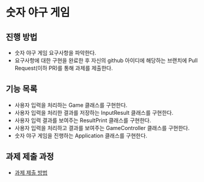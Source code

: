 # 숫자 야구 게임
## 진행 방법
* 숫자 야구 게임 요구사항을 파악한다.
* 요구사항에 대한 구현을 완료한 후 자신의 github 아이디에 해당하는 브랜치에 Pull Request(이하 PR)를 통해 과제를 제출한다.

## 기능 목록
* 사용자 입력을 처리하는 Game 클래스를 구현한다.
* 사용자 입력을 처리한 결과를 저장하는 InputResult 클래스를 구현한다.
* 사용자 입력 결과를 보여주는 ResultPrint 클래스를 구현한다.
* 사용자 입력을 처리하고 결과를 보여주는 GameController 클래스를 구현한다.
* 숫자 야구 게임을 진행하는 Application 클래스를 구현한다.

## 과제 제출 과정
* [과제 제출 방법](https://github.com/next-step/nextstep-docs/tree/master/precourse)
